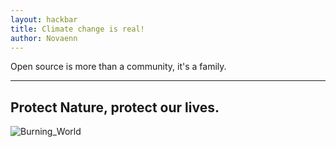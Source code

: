```yaml
---
layout: hackbar
title: Climate change is real!
author: Novaenn
---
```


Open source is more than a community, it's a family.

---

## Protect Nature, protect our lives.

![Burning_World]({{site.baseurl}}/assets/images/Novaenn.jpeg)